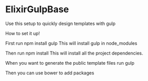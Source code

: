 # ElixirGulpBase

Use this setup to quickly design templates with gulp

How to set it up!

First run npm install gulp
This will install gulp in node_modules

Then run npm install 
This will install all the project dependencies.

When you want to generate the public template files run
gulp

Then you can use bower to add packages
